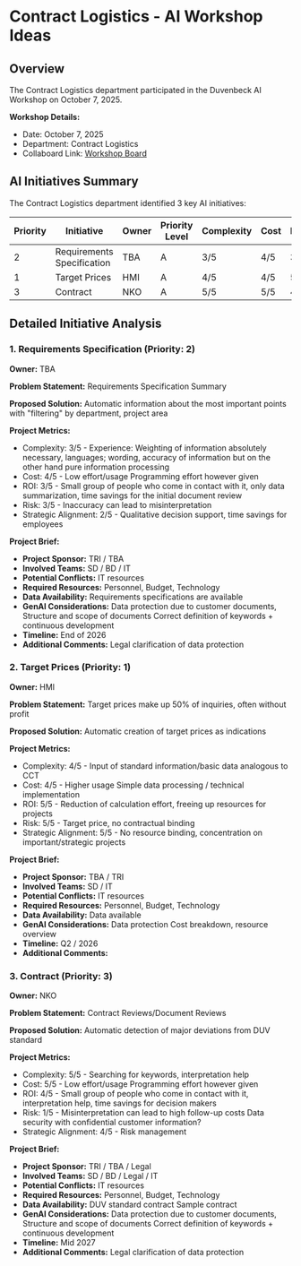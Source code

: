 # Contract Logistics - AI Workshop Ideas

## Overview

The Contract Logistics department participated in the Duvenbeck AI Workshop on October 7, 2025.

**Workshop Details:**

- Date: October 7, 2025
- Department: Contract Logistics
- Collaboard Link: [Workshop Board](https://web.collaboard.app/share/nEjufEPrpuOw_AJn_h3qgw)

## AI Initiatives Summary

The Contract Logistics department identified 3 key AI initiatives:

| Priority | Initiative                    | Owner | Priority Level | Complexity | Cost | ROI | Risk | Strategic |
| -------- | ----------------------------- | ----- | -------------- | ---------- | ---- | --- | ---- | --------- |
| 2        | Requirements Specification    | TBA   | A              | 3/5        | 4/5  | 3/5 | 3/5  | 2/5       |
| 1        | Target Prices                 | HMI   | A              | 4/5        | 4/5  | 5/5 | 5/5  | 5/5       |
| 3        | Contract                      | NKO   | A              | 5/5        | 5/5  | 4/5 | 1/5  | 4/5       |

## Detailed Initiative Analysis

### 1. Requirements Specification (Priority: 2)

**Owner:** TBA

**Problem Statement:**
 Requirements Specification Summary 

**Proposed Solution:**
Automatic information about the most important points with "filtering" by department, project area

**Project Metrics:**

- Complexity: 3/5 - Experience: Weighting of information absolutely necessary, languages; wording, accuracy of information
but on the other hand pure information processing
- Cost: 4/5 - Low effort/usage
Programming effort however given 
- ROI: 3/5 - Small group of people who come in contact with it, only data summarization, time savings for the initial document review
- Risk: 3/5 - Inaccuracy can lead to misinterpretation
- Strategic Alignment: 2/5 - Qualitative decision support, time savings for employees

**Project Brief:**

- **Project Sponsor:** TRI / TBA
- **Involved Teams:** SD / BD / IT
- **Potential Conflicts:** IT resources
- **Required Resources:** Personnel, Budget, Technology
- **Data Availability:** Requirements specifications are available
- **GenAI Considerations:** Data protection due to customer documents,
Structure and scope of documents
Correct definition of keywords + continuous development  
- **Timeline:** End of 2026
- **Additional Comments:** Legal clarification of data protection

### 2. Target Prices (Priority: 1)

**Owner:** HMI

**Problem Statement:**
Target prices make up 50% of inquiries, often without profit

**Proposed Solution:**
Automatic creation of target prices as indications 

**Project Metrics:**

- Complexity: 4/5 - Input of standard information/basic data analogous to CCT
- Cost: 4/5 - Higher usage
Simple data processing / technical implementation 
- ROI: 5/5 - Reduction of calculation effort, freeing up resources for projects
- Risk: 5/5 - Target price, no contractual binding
- Strategic Alignment: 5/5 - No resource binding, concentration on important/strategic projects

**Project Brief:**

- **Project Sponsor:** TBA / TRI
- **Involved Teams:** SD / IT
- **Potential Conflicts:** IT resources
- **Required Resources:** Personnel, Budget, Technology
- **Data Availability:** Data available
- **GenAI Considerations:** Data protection
Cost breakdown, resource overview
- **Timeline:** Q2 / 2026
- **Additional Comments:** 

### 3. Contract (Priority: 3)

**Owner:** NKO

**Problem Statement:**
Contract Reviews/Document Reviews

**Proposed Solution:**
Automatic detection of major deviations from DUV standard

**Project Metrics:**

- Complexity: 5/5 - Searching for keywords, interpretation help
- Cost: 5/5 - Low effort/usage
Programming effort however given 
- ROI: 4/5 - Small group of people who come in contact with it, interpretation help, time savings for decision makers
- Risk: 1/5 - Misinterpretation can lead to high follow-up costs
Data security with confidential customer information?
- Strategic Alignment: 4/5 - Risk management

**Project Brief:**

- **Project Sponsor:** TRI / TBA / Legal
- **Involved Teams:** SD / BD / Legal / IT
- **Potential Conflicts:** IT resources
- **Required Resources:** Personnel, Budget, Technology
- **Data Availability:** DUV standard contract
Sample contract
- **GenAI Considerations:** Data protection due to customer documents,
Structure and scope of documents
Correct definition of keywords + continuous development  
- **Timeline:** Mid 2027
- **Additional Comments:** Legal clarification of data protection


